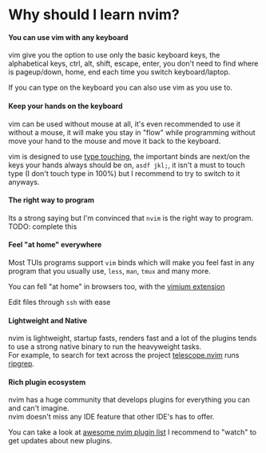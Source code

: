 # Why should I learn nvim?
#### You can use vim with any keyboard
vim give you the option to use only the basic keyboard keys, the alphabetical keys, ctrl, alt, shift, escape, enter, you don't need to find where is pageup/down, home, end each time you switch keyboard/laptop.

If you can type on the keyboard you can also use vim as you use to.

#### Keep your hands on the keyboard
vim can be used without mouse at all, it's even recommended to use it without a mouse, it will make you stay in "flow" while programming without move your hand to the mouse and move it back to the keyboard. 

vim is designed to use [type touching](https://www.ratatype.com/static/i/learn/keyboard/en/keyboard.webp), the important binds are next/on the keys your hands always should be on, `asdf jkl;`, it isn't a must to touch type (I don't touch type in 100%) but I recommend to try to switch to it anyways.

#### The right way to program
Its a strong saying but I'm convinced that `nvim` is the right way to program.
TODO: complete this

#### Feel "at home" everywhere
Most TUIs programs support `vim` binds which will make you feel fast in any program that you usually use, `less`, `man`, `tmux` and many more.

You can fell "at home" in browsers too, with the [vimium extension](https://addons.mozilla.org/he/firefox/addon/vimium-ff/)

Edit files through `ssh` with ease

#### Lightweight and Native
nvim is lightweight, startup fasts, renders fast and a lot of the plugins tends to use a strong native binary to run the heavyweight tasks. \
For example, to search for text across the project [telescope.nvim](https://github.com/nvim-telescope/telescope.nvim) runs [ripgrep](https://github.com/BurntSushi/ripgrep).

#### Rich plugin ecosystem
nvim has a huge community that develops plugins for everything you can and can't imagine. \
nvim doesn't miss any IDE feature that other IDE's has to offer.

You can take a look at [awesome nvim plugin list](https://github.com/rockerBOO/awesome-neovim) I recommend to "watch" to get updates about new plugins.
